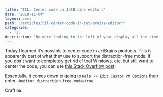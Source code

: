 ```yaml
---
title: "TIL: Center code in JetBrains editors"
date: "2018-11-08"
layout: post
path: "/articles/til-center-code-in-jet-brains-editors"
categories:
  - TIL
description: "No more looking to the left of your display all the time!"
---
```


Today I learned it's possible to center code in JetBrains products. This is apparently part of what they use to support the distraction-free mode. If you don't want to completely get rid of tool Windows, etc. but still want to center the code, you can use [this Stack Overflow post](https://stackoverflow.com/questions/44796433/centre-code-in-android-studio-intellij-idea-editor/44802228#answer-44802228).

Essentially, it comes down to going to `Help -> Edit Custom VM Options` then enter `-Deditor.distraction.free.mode=true`.

Craft on.


